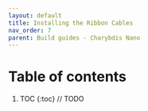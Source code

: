 ```yaml
---
layout: default
title: Installing the Ribbon Cables
nav_order: 7
parent: Build guides - Charybdis Nano
---
```


# Table of contents

1. TOC
{:toc}
// TODO